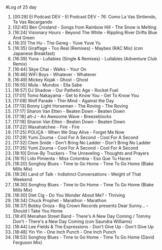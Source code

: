 #Log of 25 day

1. [00:28] El Podcast DEV - El Podcast DEV - 76: Como La Vas Sintiendo, Te Vas Recargando
1. [02:45] Ben Crosland - Songs from Rainbow Hill - The Snow is Melting
1. [16:24] Visionary Hours - Beyond The White - Rippling River Drifts Blue And Green
1. [16:31] The Hu - The Gereg - Yuve Yuve Yu
1. [16:35] Giraffage - Too Real (Remixes) - Maybes (RAC Mix) (con Japanese Breakfast)
1. [16:39] Yuna - Lullabies (Single & Remixes) - Lullabies (Adventure Club Remix)
1. [16:44] Skye Chai - Walks - Your On
1. [16:46] WiFi Boys - Whatever - Whatever
1. [16:49] Mickey Kojak - Ghost - Ghost
1. [16:55] Mula - Mundos - Ella Sabe
1. [16:57] DJ Shadow - Our Pathetic Age - Rocket Fuel
1. [17:01] Tomo Nakayama - Get to Know You - Get To Know You
1. [17:08] Wolf Parade - Thin Mind - Against the Day
1. [17:13] Bonny Light Horseman - The Roving - The Roving
1. [17:17] Sharon Van Etten - Beaten Down - Beaten Down
1. [17:18] alt-J - An Awesome Wave - Breezeblocks
1. [17:19] Sharon Van Etten - Beaten Down - Beaten Down
1. [17:22] Waxahatchee - Fire - Fire
1. [17:25] POLIÇA - When We Stay Alive - Forget Me Now
1. [17:29] Yumi Zouma - Cool For A Second - Cool For A Second
1. [17:32] Clem Snide - Don't Bring No Ladder - Don't Bring No Ladder
1. [17:35] Yumi Zouma - Cool For A Second - Cool For A Second
1. [18:10] Drive-By Truckers - The Unraveling - Thoughts and Prayers
1. [18:15] Lido Pimienta - Miss Colombia - Eso Que Tu Haces
1. [18:20] Songhoy Blues - Time to Go Home - Time To Go Home (Blake Mills Mix)
1. [18:26] Land of Talk - Indistinct Conversations - Weight of That Weekend
1. [18:30] Songhoy Blues - Time to Go Home - Time To Go Home (Blake Mills Mix)
1. [18:30] Diet Cig - Do You Wonder About Me? - Thriving
1. [18:34] Chuck Prophet - Marathon - Marathon
1. [18:37] Bobby Oroza - Big Crown Records presents Dear Sunny… - Should I Take You Home
1. [18:41] Menahan Street Band - There's A New Day Coming / Tommy Don't - There's a New Day Coming (con Saundra Williams)
1. [18:44] Lee Fields & The Expressions - Don't Give Up - Don't Give Up
1. [18:48] Yin Yin - One Inch Punch - One Inch Punch
1. [18:53] Songhoy Blues - Time to Go Home - Time To Go Home (David Ferguson Mix)
